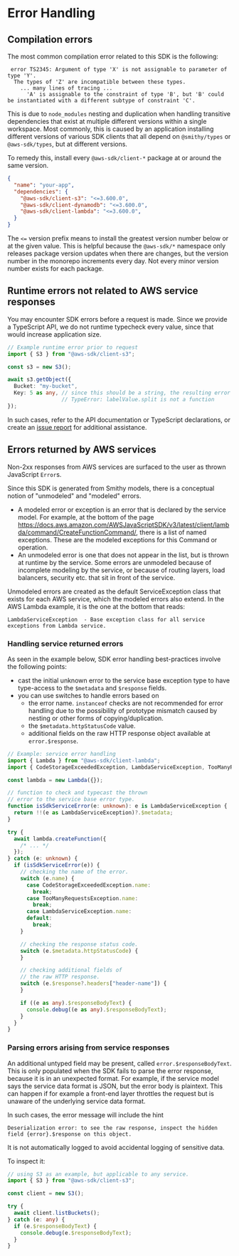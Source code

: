 # Error Handling

## Compilation errors

The most common compilation error related to this SDK is the following:

```
 error TS2345: Argument of type 'X' is not assignable to parameter of type 'Y'.
  The types of 'Z' are incompatible between these types.
    ... many lines of tracing ...
      'A' is assignable to the constraint of type 'B', but 'B' could be instantiated with a different subtype of constraint 'C'.
```

This is due to `node_modules` nesting and duplication when handling transitive dependencies that exist at multiple different versions within a single workspace. 
Most commonly, this is caused by an application installing different versions of various SDK clients that all depend on `@smithy/types` or `@aws-sdk/types`, but at different versions.

To remedy this, install every `@aws-sdk/client-*` package at or around the same version. 

```json
{
  "name": "your-app",
  "dependencies": {
    "@aws-sdk/client-s3": "<=3.600.0",
    "@aws-sdk/client-dynamodb": "<=3.600.0",
    "@aws-sdk/client-lambda": "<=3.600.0",
  }
}
```

The `<=` version prefix means to install the greatest version number below or at the given value. This is helpful because the `@aws-sdk/*` namespace
only releases package version updates when there are changes, but the version number in the monorepo increments every day. Not every minor version number exists for each package.

## Runtime errors not related to AWS service responses

You may encounter SDK errors before a request is made. Since we provide a TypeScript API, we do not runtime typecheck every value, since that would increase application size. 

```ts
// Example runtime error prior to request
import { S3 } from "@aws-sdk/client-s3";

const s3 = new S3();

await s3.getObject({
  Bucket: "my-bucket",
  Key: 5 as any, // since this should be a string, the resulting error is thrown even prior to the request being sent.
                 // TypeError: labelValue.split is not a function
});
```

In such cases, refer to the API documentation or TypeScript declarations, or create an [issue report](https://github.com/aws/aws-sdk-js-v3/issues) for additional assistance. 

## Errors returned by AWS services

Non-2xx responses from AWS services are surfaced to the user as thrown JavaScript `Error`s. 

Since this SDK is generated from Smithy models, there is a conceptual notion of "unmodeled" and "modeled" errors. 
- A modeled error or exception is an error that is declared by the service model. For example, at the bottom of the page
https://docs.aws.amazon.com/AWSJavaScriptSDK/v3/latest/client/lambda/command/CreateFunctionCommand/, there is a list of named
exceptions. These are the modeled exceptions for this Command or operation.
- An unmodeled error is one that does not appear in the list, but is thrown at runtime by the service. Some errors are unmodeled
because of incomplete modeling by the service, or because of routing layers, load balancers, security etc. that sit in front
of the service. 

Unmodeled errors are created as the default ServiceException class that exists for each AWS service, which the modeled errors also extend.
In the AWS Lambda example, it is the one at the bottom that reads: 
```
LambdaServiceException	- Base exception class for all service exceptions from Lambda service.
```

### Handling service returned errors

As seen in the example below, SDK error handling best-practices involve the following points:
- cast the initial unknown error to the service base exception type to have type-access to the `$metadata` and `$response` fields.
- you can use switches to handle errors based on
  - the error name. `instanceof` checks are not recommended for error handling due to the possibility of prototype mismatch caused by nesting or other forms of copying/duplication.
  - the `$metadata.httpStatusCode` value.
  - additional fields on the raw HTTP response object available at `error.$response`.

```ts
// Example: service error handling
import { Lambda } from "@aws-sdk/client-lambda";
import { CodeStorageExceededException, LambdaServiceException, TooManyRequestsException } from "@aws-sdk/client-lambda";

const lambda = new Lambda({});

// function to check and typecast the thrown
// error to the service base error type.
function isSdkServiceError(e: unknown): e is LambdaServiceException {
  return !!(e as LambdaServiceException)?.$metadata;
}

try {
  await lambda.createFunction({
    /* ... */
  });
} catch (e: unknown) {
  if (isSdkServiceError(e)) {
    // checking the name of the error.
    switch (e.name) {
      case CodeStorageExceededException.name:
        break;
      case TooManyRequestsException.name:
        break;
      case LambdaServiceException.name:
      default:
        break;
    }

    // checking the response status code.
    switch (e.$metadata.httpStatusCode) {
    }

    // checking additional fields of
    // the raw HTTP response.
    switch (e.$response?.headers["header-name"]) {
    }

    if ((e as any).$responseBodyText) {
      console.debug((e as any).$responseBodyText);
    }
  }
}
```

### Parsing errors arising from service responses

An additional untyped field may be present, called `error.$responseBodyText`. This is only populated when the SDK fails to parse the error response, because
it is in an unexpected format. For example, if the service model says the service data format is JSON, but the error body is plaintext. 
This can happen if for example a front-end layer throttles the request but is unaware of the underlying service data format.

In such cases, the error message will include the hint
```
Deserialization error: to see the raw response, inspect the hidden field {error}.$response on this object.
```
It is not automatically logged to avoid accidental logging of sensitive data.

To inspect it:

```ts
// using S3 as an example, but applicable to any service.
import { S3 } from "@aws-sdk/client-s3";

const client = new S3();

try {
  await client.listBuckets();
} catch (e: any) {
  if (e.$responseBodyText) {
    console.debug(e.$responseBodyText);
  }
}
```

